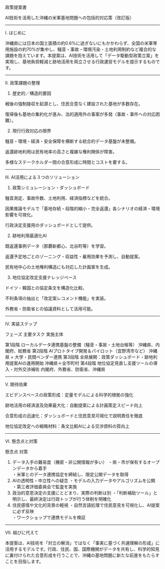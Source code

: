 政策提案書

AI技術を活用した沖縄の米軍基地問題への包括的対応策（改訂版）


---

Ⅰ. はじめに

沖縄県には日本の国土面積の約0.6%に過ぎないにもかかわらず、全国の米軍専用施設の約70%が集中し、騒音・事故・環境汚染・土地利用制約など複合的な課題を抱えています。本提案は、AI技術を活用して「データ駆動型政策立案」を実現し、基地負担軽減と跡地活用を両立させる行政運営モデルを提示するものです。


---

Ⅱ. 政策課題の整理

1. 歴史的／構造的要因

戦後の強制接収を起源とし、住民合意なく建設された基地が多数存在。

復帰後も基地の集約化が進み、法的適用外の事案が多発（事故・事件への対応困難）。



2. 現行行政対応の限界

騒音・環境・経済・安全保障を横断する統合的データ基盤が未整備。

返還跡地利用は民有地率の高さと複雑な権利関係が障害。

多様なステークホルダー間の合意形成に時間とコストを要する。





---

Ⅲ. AI活用による３つのソリューション

1. 政策シミュレーション・ダッシュボード

騒音測定、事故件数、土地利用、経済指標などを統合。

因果推論モデルで「基地存続・段階的縮小・完全返還」各シナリオの経済・環境影響を可視化。

行政決定支援用のダッシュボードとして提供。



2. 跡地利用最適化AI

既返還事例データ（那覇新都心、北谷町等）を学習。

返還予定地ごとのゾーニング・収益性・雇用効果を予測し、自動提案。

民有地中心の土地権利構造にも対応した計画案を生成。



3. 地位協定改定支援ナレッジベース

ドイツ・韓国との協定条文を構造化比較。

不利条項の抽出と「改定案レコメンド機能」を実装。

外務省・防衛省との協議資料として活用可能。





---

Ⅳ. 実装ステップ

フェーズ	主要タスク	実施主体

第1段階	ローカルデータ連携基盤の整備（騒音・事故・土地台帳等）	沖縄県、内閣府、総務省
第2段階	AIプロトタイプ開発＆パイロット（宜野湾市など）	沖縄県 × 大学・民間ベンダー連携
第3段階	全県展開：政策ダッシュボード・跡地利用提案AIの運用開始	沖縄県＋全市町村
第4段階	地位協定見直し支援ツールの導入・対外交渉補佐	内閣府、外務省、防衛省、沖縄県



---

Ⅴ. 期待効果

エビデンスベースの政策形成：定量モデルによる科学的根拠の強化

跡地活用の経済波及効果最大化：自動提案による計画策定スピード向上

合意形成の迅速化：ダッシュボードと住民意見可視化で説明責任を徹底

地位協定改定への戦略材料：条文比較AIによる交渉資料の質向上



---

Ⅵ. 懸念点と対策

懸念点	対策

1. データ入手の難易度（機密・非公開情報が多い）	・県・市が保有するオープンデータから着手<br>・米軍とのデータ連携協定を締結し、限定公開データを取得
2. AIの透明性・中立性への疑念	・モデルの入力データやアルゴリズムを公開<br>・第三者評価委員会で監査を実施
3. 政治的意思決定の支援にとどまり、実際の判断は別	・「判断補助ツール」と明示し、最終決定は行政トップが行う体制を明確化
4. 住民感情や文化的背景の軽視	・自然言語処理で住民意見を可視化し、AI提案に必ず反映<br>・ワークショップで連携モデルを検証



---

Ⅶ. 結びに代えて

本提案は、AI技術を「対立の解消」ではなく「事実に基づく共通理解の形成」に活用するモデルです。行政、住民、国、国際機関がデータを共有し、科学的知見に裏付けられた合意形成を行うことで、沖縄の基地問題に新たな前進をもたらすことを目指します。
